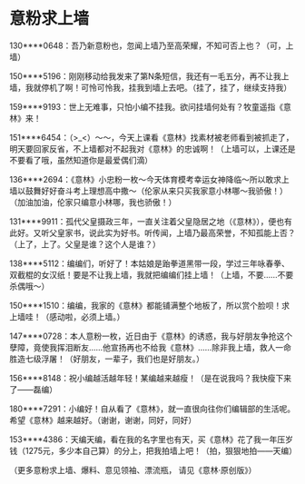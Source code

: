 # 意粉求上墙

130****0648：吾乃新意粉也，忽闻上墙乃至高荣耀，不知可否上也？（可，上墙） 

150****5196：刚刚移动给我发来了第N条短信，我还有一毛五分，再不让我上墙，我就停机了啊！可怜可怜我，挂我到墙上去吧。（挂了，挂了，继续支持我） 

159****9193：世上无难事，只怕小编不挂我。欲问挂墙何处有？牧童遥指《意林》来！ 

151****6454：（>_<）～～，今天上课看《意林》找素材被老师看到被抓走了，明天要回家反省，不上墙都对不起我对《意林》的忠诚啊！（上墙可以，上课还是不要看了哦，虽然知道你是最爱偶们滴） 

136****2694：《意林》小忠粉一枚～今天体育模考幸运女神降临～所以敢求上墙以鼓舞好好奋斗考上理想高中撒～（伦家从来只买我家意小林哪～我骄傲！）（加油加油，伦家只编意小林哪，我也骄傲！） 

131****9911：孤代父皇摄政三年，一直关注着父皇隐居之地（《意林》），便也有此好。又听父皇家书，说此实为好书。听传闻，上墙乃最高荣誉，不知孤能上否？（上了，上了。父皇是谁？这个人是谁？） 

138****5112：编编们，听好了！本姑娘是跆拳道黑带一段，学过三年咏春拳、双截棍的女汉纸！要是不让我上墙，我就把编编们挂上墙！（上墙，不要……不要杀偶哦～） 

150****1510：编编，我家的《意林》都能铺满整个地板了，所以赏个脸呗！求上墙哇！（感动啦，必须上墙。） 

147****0728：本人意粉一枚，近日由于《意林》的诱惑，我与好朋友争抢这个孽障，竟使我挥泪断友……他宣扬再也不给我《意林》……除非我上墙，救人一命胜造七级浮屠！（好朋友，一辈子，我们也是好朋友。） 

156****8148：祝小编越活越年轻！某编越来越瘦！（是在说我吗？我快瘦下来了——磊编） 

180****7291：小编好！自从看了《意林》，就一直很向往你们编辑部的生活呢。希望《意林》越来越好。（谢谢，谢谢，同好，同好） 

153****4386：天编天编，看在我的名字里也有天，买《意林》花了我一年压岁钱（1275元，多少本自己算）的分上，把我拍墙上吧！（拍，狠狠地拍——天编） 

（更多意粉求上墙、爆料、意见领袖、漂流瓶， 请见《意林·原创版》）